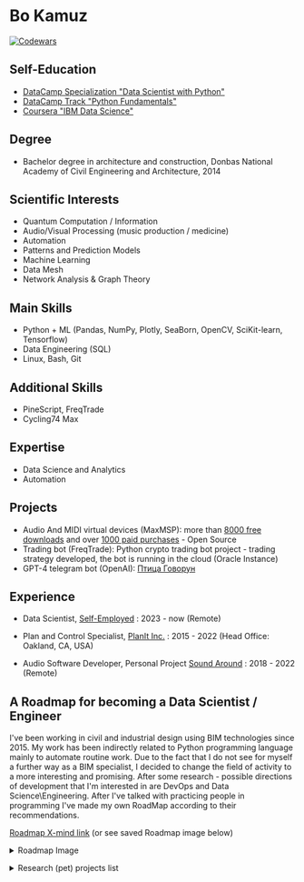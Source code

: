 # Bo Kamuz

<!--
**bkamuz/bkamuz** is a ✨ _special_ ✨ repository because its `README.md` (this file) appears on your GitHub profile.

Here are some ideas to get you started:

- 🔭 I’m currently working on ...
- 🌱 I’m currently learning ...
- 👯 I’m looking to collaborate on ...
- 🤔 I’m looking for help with ...
- 💬 Ask me about ...
- 📫 How to reach me: ...
- 😄 Pronouns: ...
- ⚡ Fun fact: ...
-->

[![Codewars](https://www.codewars.com/users/bkamuz/badges/large)](https://www.codewars.com/users/bkamuz)

## Self-Education

* [DataCamp Specialization "Data Scientist with Python"](https://www.datacamp.com/profile/bkamuz)
* [DataCamp Track "Python Fundamentals"](https://www.datacamp.com/profile/bkamuz)
* [Coursera "IBM Data Science"](https://coursera.org/share/fc6414fbd3299902d096e489e1d00161)

## Degree

* Bachelor degree in architecture and construction, Donbas National Academy of Civil Engineering and Architecture, 2014

## Scientific Interests

* Quantum Computation / Information
* Audio/Visual Processing (music production / medicine)
* Automation
* Patterns and Prediction Models
* Machine Learning
* Data Mesh
* Network Analysis & Graph Theory

## Main Skills

* Python + ML (Pandas, NumPy, Plotly, SeaBorn, OpenCV, SciKit-learn, Tensorflow)
* Data Engineering (SQL)
* Linux, Bash, Git

## Additional Skills

* PineScript, FreqTrade
* Cycling74 Max

## Expertise

* Data Science and Analytics
* Automation

## Projects

* Audio And MIDI virtual devices (MaxMSP): more than [8000 free downloads](https://maxforlive.com/profile/user/zaSLON) and over [1000 paid purchases](https://soundaround.gumroad.com/) - Open Source
* Trading bot (FreqTrade): Python crypto trading bot project - trading strategy developed, the bot is running in the cloud (Oracle Instance)
* GPT-4 telegram bot (OpenAI): [Птица Говорун](https://t.me/chat_govorun_bot)

## Experience
<!-- <img style="test" src="https://gb.ru/favicon.ico" alt="alt text" width="50" height="15"> -->

* Data Scientist, [Self-Employed](https://www.notion.so/bkamuz/Kamuz-Bo-d3f0e69c00a941ac847ab8ff949d87e3) : 2023 - now (Remote)

* Plan and Control Specialist, [PlanIt Inc.](https://planit-inc.com/) : 2015 - 2022 (Head Office: Oakland, CA, USA)

* Audio Software Developer, Personal Project [Sound Around](http://bkamuz.tilda.ws/en/else) : 2018 - 2022 (Remote)

## A Roadmap for becoming a Data Scientist / Engineer
  
I've been working in civil and industrial design using BIM technologies since 2015.
My work has been indirectly related to Python programming language mainly to automate routine work.
Due to the fact that I do not see for myself a further way as a BIM specialist, I decided to change the field of activity to a more interesting and promising.
After some research - possible directions of development that I'm interested in are DevOps and Data Science\Engineering.
After I've talked with practicing people in programming I've made my own RoadMap according to their recommendations.

[Roadmap X-mind link](https://xmind.works/share/ESvOuG73) (or see saved Roadmap image below)

<p>
<details>
<summary>Roadmap Image</summary>

![Roadmap](images/roadmap.png)

</details>
</p>

<p>
<details>
<summary>Research (pet) projects list</summary>

* [Blured Photo Detection (link to kaggle)](https://www.kaggle.com/code/bkamuz/i-m-blur-v2/notebook)

* [World Internet Access (link to datacamp)](https://app.datacamp.com/workspace/w/173f9d78-ec7b-497d-8d79-83a95b0b789c/edit)

or check [Github Repositories](https://github.com/bkamuz/data-science)

</details>
</p>

</details>
</p>
<!-- [A road-map for becoming a Data Scientist / Engineer](https://github.com/bkamuz/bkamuz/blob/main/ROADMAP.md) -->
